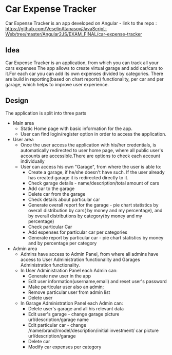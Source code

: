 # Car Expense Tracker
 Car Expense Tracker is an app developed on Angular - link to the repo :  https://github.com/VeselinAtanasov/JavaScript-Web/tree/master/Angular2JS/EXAM_FINAL/car-expense-tracker
## Idea
 Car Expense Tracker is an application, from which you can track all your cars expenses
 The app allows to create virtual garage and add car/cars to it.For each car you can add its own expenses divided by categories.
 There are build in reporting(based on chart reports) functionality, per car and per garage, which helps to improve user experience. 
## Design
The application is split into three parts
* Main area
    * Static Home page with basic information for the app.
    * User can find login/register option in order to access the application.
* User area
    * Once the user access the application with his/her credentials, is automatically redirected to user home page, where all public user's accounts are accessible.There are options to check each account individually 
    * User can access his own "Garage", from where the user is able to:
		* Create a garage, if he/she doesn't have such. If the user already has created garage it is redirected directly to it.
		* Check garage details - name/description/total amount of cars
		* Add car to the garage 
		* Delete car from the garage
		* Check details about particular car
		* Generate overall report for the garage - pie chart statistics by overall distribution by cars( by money and my percentage), and by overall distributions by category(by money and my percentage)
		* Check particular Car
		* Add expenses for particular car per categories
		* Generate report by particular car - pie chart statistics by money and by percentage per category
* Admin area
    * Admins have access to Admin Panel, from where all admins have access to User Administration functionality and Garages Administration functionality.
    * In User Administration Panel each Admin can:
		* Generate new user in the app
		* Edit user information(username,email) and reset user's password
		* Make particular user also an admin;
		* Remove particular user from admin list
		* Delete user
    * In Garage Administration Panel each Admin can:
		* Delete user's garage and all his relevant data
		* Edit user's garage - change garage picture url/description/garage name
		* Edit particular car - change /name/brand/model/description/initial investment/ car picture url/description/garage
		* Delete car
		* Modify car expenses per category